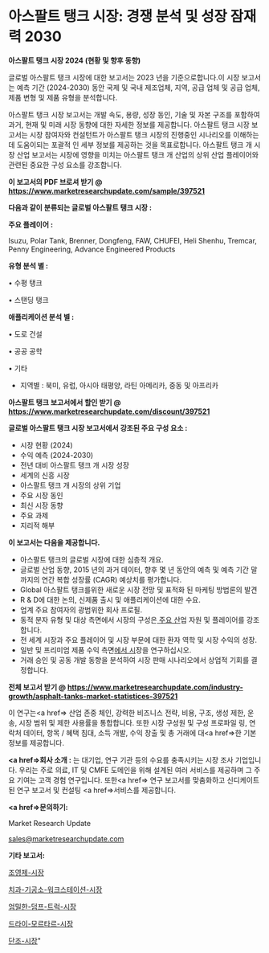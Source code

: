 # 아스팔트 탱크 시장: 경쟁 분석 및 성장 잠재력 2030

<strong>아스팔트 탱크 시장 2024 (현황 및 향후 동향)</strong>

글로벌 아스팔트 탱크 시장에 대한 보고서는 2023 년을 기준으로합니다.이 시장 보고서는 예측 기간 (2024-2030) 동안 국제 및 국내 제조업체, 지역, 공급 업체 및 공급 업체, 제품 변형 및 제품 유형을 분석합니다.

아스팔트 탱크 시장 보고서는 개발 속도, 용량, 성장 동인, 기술 및 자본 구조를 포함하여 과거, 현재 및 미래 시장 동향에 대한 자세한 정보를 제공합니다. 아스팔트 탱크 시장 보고서는 시장 참여자와 컨설턴트가 아스팔트 탱크 시장의 진행중인 시나리오를 이해하는 데 도움이되는 포괄적 인 세부 정보를 제공하는 것을 목표로합니다. 아스팔트 탱크 개 시장 산업 보고서는 시장에 영향을 미치는 아스팔트 탱크 개 산업의 상위 산업 플레이어와 관련된 중요한 구성 요소를 강조합니다.



<strong>이 보고서의 PDF 브로셔 받기 @ <a href=https://www.marketresearchupdate.com/sample/397521>https://www.marketresearchupdate.com/sample/397521</a></strong>



<strong>다음과 같이 분류되는 글로벌 아스팔트 탱크 시장 :</strong>



<strong>주요 플레이어 :</strong>

Isuzu, Polar Tank, Brenner, Dongfeng, FAW, CHUFEI, Heli Shenhu, Tremcar, Penny Engineering, Advance Engineered Products



<strong>유형 분석 별 :</strong>

• 수평 탱크

• 스탠딩 탱크



<strong>애플리케이션 분석 별 :</strong>

• 도로 건설

• 공공 공학

• 기타

<ul>
  <li>지역별 : 북미, 유럽, 아시아 태평양, 라틴 아메리카, 중동 및 아프리카</li>
</ul>


<strong>아스팔트 탱크 보고서에서 할인 받기 @ <a href=https://www.marketresearchupdate.com/discount/397521>https://www.marketresearchupdate.com/discount/397521</a></strong>



<strong>글로벌 아스팔트 탱크 시장 보고서에서 강조된 주요 구성 요소 :</strong>
<ul>
  <li>시장 현황 (2024)</li>
  <li>수익 예측 (2024-2030)</li>
  <li>전년 대비 아스팔트 탱크 개 시장 성장</li>
  <li>세계의 신흥 시장</li>
  <li>아스팔트 탱크 개 시장의 상위 기업</li>
  <li>주요 시장 동인</li>
  <li>최신 시장 동향</li>
  <li>주요 과제</li>
  <li>지리적 해부</li>
</ul>


<strong>이 보고서는 다음을 제공합니다.</strong>
<ul>
  <li>아스팔트 탱크의 글로벌 시장에 대한 심층적 개요.</li>
  <li>글로벌 산업 동향, 2015 년의 과거 데이터, 향후 몇 년 동안의 예측 및 예측 기간 말까지의 연간 복합 성장률 (CAGR) 예상치를 평가합니다.</li>
  <li>Global 아스팔트 탱크를위한 새로운 시장 전망 및 표적화 된 마케팅 방법론의 발견</li>
  <li>R &amp; D에 대한 논의, 신제품 출시 및 애플리케이션에 대한 수요.</li>
  <li>업계 주요 참여자의 광범위한 회사 프로필.</li>
  <li>동적 분자 유형 및 대상 측면에서 시장의 구성은<a href=> 주요 산</a>업 자원 및 플레이어를 강조합니다.</li>
  <li>전 세계 시장과 주요 플레이어 및 시장 부문에 대한 환자 역학 및 시장 수익의 성장.</li>
  <li>일반 및 프리미엄 제품 수익 측면<a href=>에서 시</a>장을 연구하십시오.</li>
  <li>거래 승인 및 공동 개발 동향을 분석하여 시장 판매 시나리오에서 상업적 기회를 결정합니다.</li>
</ul>



<strong>전체 보고서 받기 @ <a href=https://www.marketresearchupdate.com/industry-growth/asphalt-tanks-market-statistices-397521>https://www.marketresearchupdate.com/industry-growth/asphalt-tanks-market-statistices-397521</a></strong>

이 연구는<a href=> 산업 존중</a> 체인, 강력한 비즈니스 전략, 비용, 구조, 생성 제한, 운송, 시장 범위 및 제한 사용률을 통합합니다. 또한 시장 구성원 및 구성 프로파일 링, 연락처 데이터, 항목 / 혜택 침대, 소득 개발, 수익 창출 및 총 거래에 대<a href=>한 기본 </a>정보를 제공합니다.



<strong><a href=>회사 소</a>개 :</strong>
는 대기업, 연구 기관 등의 수요를 충족시키는 시장 조사 기업입니다. 우리는 주로 의료, IT 및 CMFE 도메인을 위해 설계된 여러 서비스를 제공하며 그 주요 기여는 고객 경험 연구입니다. 또한<a href=> 연구 보</a>고서를 맞춤화하고 신디케이트 된 연구 보고서 및 컨설팅 <a href=>서비스</a>를 제공합니다.



<strong><a href=>문의하기:</a></strong>

Market Research Update

sales@marketresearchupdate.com



<strong>기타 보고서:</strong>

<a href=https://www.linkedin.com/pulse/조영제-시장-경쟁-분석-및-성장-잠재력-2029-trend-tracking-tips-360-analysis/>조영제-시장</a>

<a href=https://www.linkedin.com/pulse/치과-기공소-워크스테이션-시장-현재-및-미래-성장-2029-analytics-avenue-adventures-24-ana-i63sf/>치과-기공소-워크스테이션-시장</a>

<a href=https://www.linkedin.com/pulse/엄밀한-덤프-트럭-시장-경쟁-분석-및-성장-잠재력-2029-market-matrix-musings-analysis-fiobf/>엄밀한-덤프-트럭-시장</a>

<a href=https://www.linkedin.com/pulse/드라이-모르타르-시장-진입-전략-및-위험-평가2030년-survey-spotlight-pro-24-analysis-c9qdf/>드라이-모르타르-시장</a>

<a href=https://www.linkedin.com/pulse/단조-시장-경쟁-분석-및-성장-잠재력-2029-trend-tracking-tips-360-analysis-zxkpf/>단조-시장</a>"
